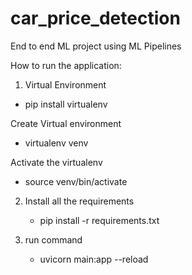 # car_price_detection
End to end ML project using ML Pipelines

How to run the application:

1. Virtual Environment
  - pip install virtualenv

  Create Virtual environment
  - virtualenv venv

  Activate the virtualenv 
  - source venv/bin/activate
  
2. Install all the requirements   
   - pip install -r requirements.txt

3. run command
   - uvicorn main:app --reload